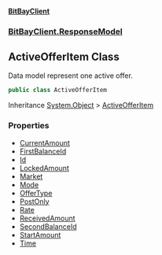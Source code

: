 #### [BitBayClient](./index.md 'index')
### [BitBayClient.ResponseModel](./BitBayClient-ResponseModel.md 'BitBayClient.ResponseModel')
## ActiveOfferItem Class
Data model represent one active offer.  
```csharp
public class ActiveOfferItem
```
Inheritance [System.Object](https://docs.microsoft.com/en-us/dotnet/api/System.Object 'System.Object') &gt; [ActiveOfferItem](./BitBayClient-ResponseModel-ActiveOfferItem.md 'BitBayClient.ResponseModel.ActiveOfferItem')  
### Properties
- [CurrentAmount](./BitBayClient-ResponseModel-ActiveOfferItem-CurrentAmount.md 'BitBayClient.ResponseModel.ActiveOfferItem.CurrentAmount')
- [FirstBalanceId](./BitBayClient-ResponseModel-ActiveOfferItem-FirstBalanceId.md 'BitBayClient.ResponseModel.ActiveOfferItem.FirstBalanceId')
- [Id](./BitBayClient-ResponseModel-ActiveOfferItem-Id.md 'BitBayClient.ResponseModel.ActiveOfferItem.Id')
- [LockedAmount](./BitBayClient-ResponseModel-ActiveOfferItem-LockedAmount.md 'BitBayClient.ResponseModel.ActiveOfferItem.LockedAmount')
- [Market](./BitBayClient-ResponseModel-ActiveOfferItem-Market.md 'BitBayClient.ResponseModel.ActiveOfferItem.Market')
- [Mode](./BitBayClient-ResponseModel-ActiveOfferItem-Mode.md 'BitBayClient.ResponseModel.ActiveOfferItem.Mode')
- [OfferType](./BitBayClient-ResponseModel-ActiveOfferItem-OfferType.md 'BitBayClient.ResponseModel.ActiveOfferItem.OfferType')
- [PostOnly](./BitBayClient-ResponseModel-ActiveOfferItem-PostOnly.md 'BitBayClient.ResponseModel.ActiveOfferItem.PostOnly')
- [Rate](./BitBayClient-ResponseModel-ActiveOfferItem-Rate.md 'BitBayClient.ResponseModel.ActiveOfferItem.Rate')
- [ReceivedAmount](./BitBayClient-ResponseModel-ActiveOfferItem-ReceivedAmount.md 'BitBayClient.ResponseModel.ActiveOfferItem.ReceivedAmount')
- [SecondBalanceId](./BitBayClient-ResponseModel-ActiveOfferItem-SecondBalanceId.md 'BitBayClient.ResponseModel.ActiveOfferItem.SecondBalanceId')
- [StartAmount](./BitBayClient-ResponseModel-ActiveOfferItem-StartAmount.md 'BitBayClient.ResponseModel.ActiveOfferItem.StartAmount')
- [Time](./BitBayClient-ResponseModel-ActiveOfferItem-Time.md 'BitBayClient.ResponseModel.ActiveOfferItem.Time')
